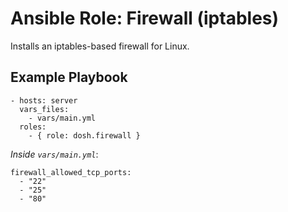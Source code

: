 # Ansible Role: Firewall (iptables)

Installs an iptables-based firewall for Linux.


## Example Playbook

    - hosts: server
      vars_files:
        - vars/main.yml
      roles:
        - { role: dosh.firewall }

*Inside `vars/main.yml`*:

    firewall_allowed_tcp_ports:
      - "22"
      - "25"
      - "80"


